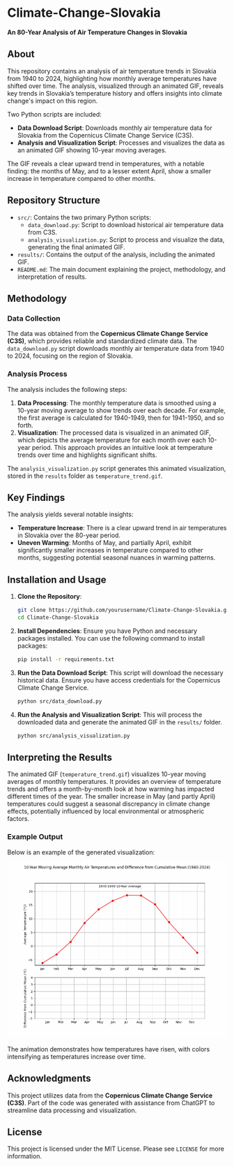 # Climate-Change-Slovakia

**An 80-Year Analysis of Air Temperature Changes in Slovakia**

## About

This repository contains an analysis of air temperature trends in Slovakia from 1940 to 2024, highlighting how monthly average temperatures have shifted over time. The analysis, visualized through an animated GIF, reveals key trends in Slovakia’s temperature history and offers insights into climate change's impact on this region.

Two Python scripts are included:
- **Data Download Script**: Downloads monthly air temperature data for Slovakia from the Copernicus Climate Change Service (C3S).
- **Analysis and Visualization Script**: Processes and visualizes the data as an animated GIF showing 10-year moving averages.

The GIF reveals a clear upward trend in temperatures, with a notable finding: the months of May, and to a lesser extent April, show a smaller increase in temperature compared to other months.

## Repository Structure

- `src/`: Contains the two primary Python scripts:
  - `data_download.py`: Script to download historical air temperature data from C3S.
  - `analysis_visualization.py`: Script to process and visualize the data, generating the final animated GIF.
- `results/`: Contains the output of the analysis, including the animated GIF.
- `README.md`: The main document explaining the project, methodology, and interpretation of results.

## Methodology

### Data Collection

The data was obtained from the **Copernicus Climate Change Service (C3S)**, which provides reliable and standardized climate data. The `data_download.py` script downloads monthly air temperature data from 1940 to 2024, focusing on the region of Slovakia.

### Analysis Process

The analysis includes the following steps:
1. **Data Processing**: The monthly temperature data is smoothed using a 10-year moving average to show trends over each decade. For example, the first average is calculated for 1940-1949, then for 1941-1950, and so forth.
2. **Visualization**: The processed data is visualized in an animated GIF, which depicts the average temperature for each month over each 10-year period. This approach provides an intuitive look at temperature trends over time and highlights significant shifts.

The `analysis_visualization.py` script generates this animated visualization, stored in the `results` folder as `temperature_trend.gif`.

## Key Findings

The analysis yields several notable insights:
- **Temperature Increase**: There is a clear upward trend in air temperatures in Slovakia over the 80-year period.
- **Uneven Warming**: Months of May, and partially April, exhibit significantly smaller increases in temperature compared to other months, suggesting potential seasonal nuances in warming patterns.

## Installation and Usage

1. **Clone the Repository**:
    ```bash
    git clone https://github.com/yourusername/Climate-Change-Slovakia.git
    cd Climate-Change-Slovakia
    ```

2. **Install Dependencies**:
   Ensure you have Python and necessary packages installed. You can use the following command to install packages:
    ```bash
    pip install -r requirements.txt
    ```

3. **Run the Data Download Script**:
   This script will download the necessary historical data. Ensure you have access credentials for the Copernicus Climate Change Service.
    ```bash
    python src/data_download.py
    ```

4. **Run the Analysis and Visualization Script**:
   This will process the downloaded data and generate the animated GIF in the `results/` folder.
    ```bash
    python src/analysis_visualization.py
    ```

## Interpreting the Results

The animated GIF (`temperature_trend.gif`) visualizes 10-year moving averages of monthly temperatures. It provides an overview of temperature trends and offers a month-by-month look at how warming has impacted different times of the year. The smaller increase in May (and partly April) temperatures could suggest a seasonal discrepancy in climate change effects, potentially influenced by local environmental or atmospheric factors.

### Example Output

Below is an example of the generated visualization:

![Temperature Trend Animation](results/temperature_trend.gif)

The animation demonstrates how temperatures have risen, with colors intensifying as temperatures increase over time.

## Acknowledgments

This project utilizes data from the **Copernicus Climate Change Service (C3S)**. Part of the code was generated with assistance from ChatGPT to streamline data processing and visualization.


## License

This project is licensed under the MIT License. Please see `LICENSE` for more information.

